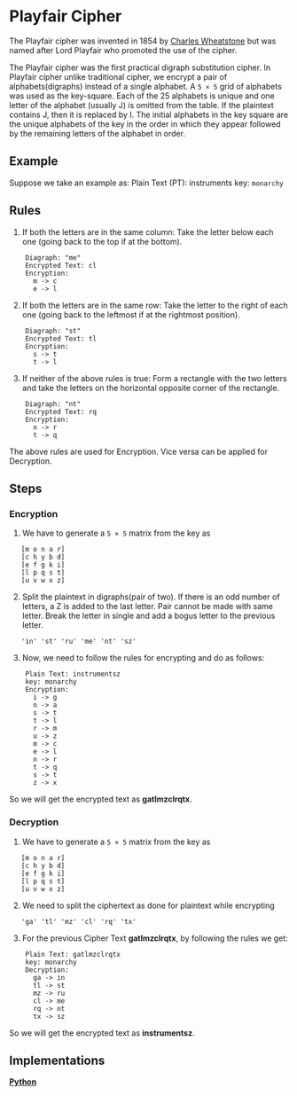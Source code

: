 # Playfair Cipher

The Playfair cipher was invented in 1854 by [Charles Wheatstone](https://en.wikipedia.org/wiki/Charles_Wheatstone) but was named after Lord Playfair who promoted the use of the cipher.

The Playfair cipher was the first practical digraph substitution cipher. In Playfair cipher unlike traditional cipher, we encrypt a pair of alphabets(digraphs) instead of a single alphabet. A `5 × 5` grid of alphabets was used as the key-square. Each of the 25 alphabets is unique and one letter of the alphabet (usually J) is omitted from the table. If the plaintext contains J, then it is replaced by I. The initial alphabets in the key square are the unique alphabets of the key in the order in which they appear followed by the remaining letters of the alphabet in order.

## Example

Suppose we take an example as:
Plain Text (PT): instruments
key: `monarchy`

## Rules

1. If both the letters are in the same column: Take the letter below each one (going back to the top if at the bottom).

```
    Diagraph: "me"
    Encrypted Text: cl
    Encryption: 
      m -> c
      e -> l
```

2. If both the letters are in the same row: Take the letter to the right of each one (going back to the leftmost if at the rightmost position).

```
    Diagraph: "st"
    Encrypted Text: tl
    Encryption: 
      s -> t
      t -> l
```

3. If neither of the above rules is true: Form a rectangle with the two letters and take the letters on the horizontal opposite corner of the rectangle.

```
    Diagraph: "nt"
    Encrypted Text: rq
    Encryption: 
      n -> r
      t -> q
```

The above rules are used for Encryption. Vice versa can be applied for Decryption.

## Steps

### Encryption

1. We have to generate a `5 × 5` matrix from the key as

 ```
    [m o n a r]
    [c h y b d]
    [e f g k i]
    [l p q s t]
    [u v w x z]
```

2. Split the plaintext in digraphs(pair of two). If there is an odd number of letters, a Z is added to the last letter.  Pair cannot be made with same letter. Break the letter in single and add a bogus letter to the previous letter.

``` 
   'in' 'st' 'ru' 'me' 'nt' 'sz'
```

3. Now, we need to follow the rules for encrypting and do as follows:

```
    Plain Text: instrumentsz
    key: monarchy
    Encryption: 
      i -> g
      n -> a
      s -> t
      t -> l
      r -> m
      u -> z
      m -> c
      e -> l
      n -> r
      t -> q
      s -> t
      z -> x
```
So we will get the encrypted text as **gatlmzclrqtx**.

### Decryption

1. We have to generate a `5 × 5` matrix from the key as

 ```
    [m o n a r]
    [c h y b d]
    [e f g k i]
    [l p q s t]
    [u v w x z]
```

2. We need to split the ciphertext as done for plaintext while encrypting
 ```
    'ga' 'tl' 'mz' 'cl' 'rq' 'tx'
 ```
 
3. For the previous Cipher Text **gatlmzclrqtx**, by following the rules we get:

```
    Plain Text: gatlmzclrqtx
    key: monarchy
    Decryption:
      ga -> in
      tl -> st
      mz -> ru
      cl -> me
      rq -> nt
      tx -> sz
```
So we will get the encrypted text as **instrumentsz**.

## Implementations

[**Python**](https://github.com/TheAlgorithms/Python/blob/master/ciphers/playfair_cipher.py)
